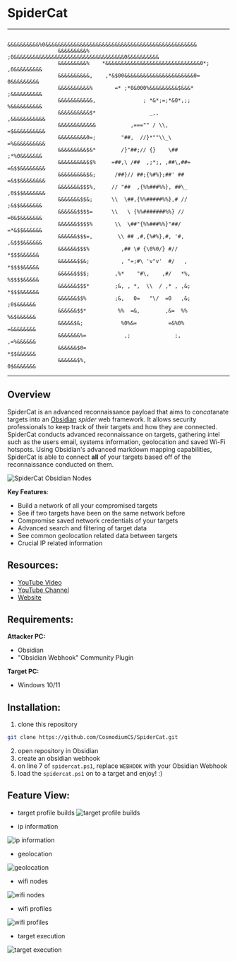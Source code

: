 # SpiderCat
---

```
	            &&&&&&&&&&%0&&&&&&&&&&&&&&&&&&&&&&&&&&&&&&&&&&&&&&&&&&&&&&&&
	            &&&&&&&&&%  ;0&&&&&&&&&&&&&&&&&&&&&&&&&&&&&&&&&&&0&&&&&&&&&&
	            &&&&&&&&&%    *&&&&&&&&&&&&&&&&&&&&&&&&&&&&&&0*; ,0&&&&&&&&&
	            &&&&&&&&&&,    ,*&$00&&&&&&&&&&&&&&&&&&&&&&0=     0&&&&&&&&&
	            &&&&&&&&&&%       =* ;*0&000%&&&&&&&&&$&&&*      ;&&&&&&&&&&
	            &&&&&&&&&&&,               ; *&*;=;*&0*,;;       %&&&&&&&&&&
	            &&&&&&&&&&$*                 _,,                ,&&&&&&&&&&&
	            &&&&&&&&&&&&           ,==="" / \\,             =$&&&&&&&&&&
	            &&&&&&&&&0=;        "##,  //}*""\\_\            =%&&&&&&&&&&
	            &&&&&&&&&$&*        /}"##;// {}    \##           ;*%0&&&&&&&
	            &&&&&&&&&$$%     =##,\ /##  ,;*;, ,##\,##=      =&$$&&&&&&&&
	            &&&&&&&&&$&;      /##}// ##;{%#%};##' ##        =&$$&&&&&&&&
	            &&&&&&&$$$%,     // "##  ,{%%###%%}, ##\_       ,0$$$&&&&&&&
	            &&&&&&&$$&;      \\  \##,{%%#####%%},# //        ;&$$&&&&&&&
	            &&&&&&$$$$=      \\   \ {%%#######%%} //         =0&$&&&&&&&
	            &&&&&&$$$$%       \\  \##"{%%###%%}"##/          =*&$$&&&&&&
	            &&&&&&$$$=,        \\ ## ,#,{%#%},#, '#,         ,&$$$&&&&&&
	            &&&&&&$$$%          ,## \# {\0%0/} #//            *$$$&&&&&&
	            &&&&&&$$&;          , "=;#\ 'v"v'  #/   ,         *$$$$&&&&&
	            &&&&&$$$$;        ,%*    "#\,    ,#/   *%,        %$$$$&&&&&
	            &&&&&&$$$*        ;&, , *,  \\  / ,* , ,&;        *$$$&&&&&&
	            &&&&&&$$%         ;&,   0=   "\/  =0   ,&;         ;0$&&&&&&
	            &&&&&&$$*          %%  =&,        ,&=  %%          %&$&&&&&&
	            &&&&&$&;            %0%&=          =&%0%           =&&&&&&&&
	            &&&&&&&%=            ,;              ;,            ,=%&&&&&&
	            &&&&&&$0=                                          *$$&&&&&&
	            &&&&&&$%,                                          0$&&&&&&&
```
---

## Overview
SpiderCat is an advanced reconnaissance payload that aims to con*cat*anate targets into an [Obsidian](https://obsidian.md) *spider* web framework. It allows security professionals to keep track of their targets and how they are connected. SpiderCat conducts advanced reconnaissance on targets, gathering intel such as the users email, systems information, geolocation and saved Wi-Fi hotspots. Using Obsidian's advanced markdown mapping capabilities, SpiderCat is able to connect **all** of your targets based off of the reconnaissance conducted on them.

![SpiderCat Obsidian Nodes](https://github.com/CosmodiumCS/SpiderCat/blob/main/assets/nodes.png)

**Key Features**:
- Build a network of all your compromised targets
- See if two targets have been on the same network before
- Compromise saved network credentials of your targets
- Advanced search and filtering of target data
- See common geolocation related data between targets
- Crucial IP related information

## Resources:
- [YouTube Video](https://www.youtube.com/shorts/OW6Z_2jYutk)
- [YouTube Channel](https://youtube.com/cosmodiumcs)
- [Website](https://cosmodiumcs.com)

## Requirements:
**Attacker PC:**
- Obsidian 
- "Obsidian Webhook" Community Plugin

**Target PC:**
- Windows 10/11

## Installation:
1. clone this repository
```bash
git clone https://github.com/CosmodiumCS/SpiderCat.git
```
2. open repository in Obsidian
3. create an obsidian webhook
4. on line 7 of `spidercat.ps1`, replace `WEBHOOK` with your Obsidian Webhook
5. load the `spidercat.ps1` on to a target and enjoy! :)

## Feature View:
- target profile builds
![target profile builds](https://github.com/CosmodiumCS/SpiderCat/blob/main/assets/profile.png)

- ip information

![ip information](https://github.com/CosmodiumCS/SpiderCat/blob/main/assets/ip-information.png)

- geolocation

![geolocation](https://github.com/CosmodiumCS/SpiderCat/blob/main/assets/geolocation.png)

- wifi nodes

![wifi nodes](https://github.com/CosmodiumCS/SpiderCat/blob/main/assets/wifi-nodes.png)

- wifi profiles

![wifi profiles](https://github.com/CosmodiumCS/SpiderCat/blob/main/assets/blue-wifi.png)

- target execution

![target execution](https://github.com/CosmodiumCS/SpiderCat/blob/main/assets/censored-nodes.png)